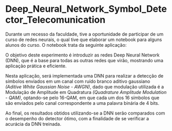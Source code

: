 # Deep_Neural_Network_Symbol_Detector_Telecomunication
 
Durante um recesso da faculdade, tive a oportunidade de participar de um curso de redes neurais, o qual tive que elaborar um notebook para alguns alunos do curso. O notebook trata da seguinte aplicação:

O objetivo deste experimento é introduzir as redes Deep Neural Network (DNN), que é a base para todas as outras redes que virão, mostrando uma aplicação prática e eficiente.

Nesta aplicação, será implementada uma DNN para realizar a detecção de símbolos enviados em um canal com ruído branco aditivo gaussiano *(Aditive White Gaussian Noise - AWGN)*, dado que modulação utilizada é a Modulação de Amplitude em Quadratura *(Quadrature Amplitude Modulation - QAM)*, optando-se pelo 16-QAM, em que cada um dos 16 símbolos que são enviados pelo canal correspondente a uma palavra binária de 4 bits. 

Ao final, os resultados obtidos utilizando-se a DNN serão comparados com o desempenho do detector ótimo, com a finalidade de se verificar a acurácia da DNN treinada.
